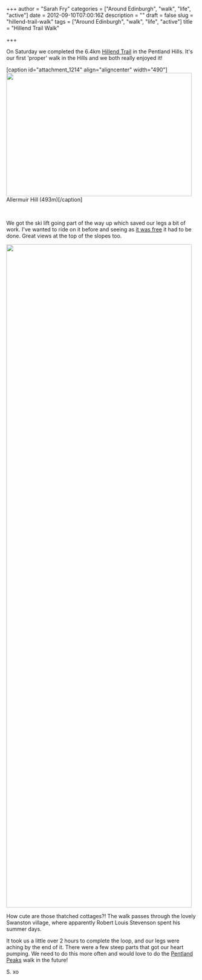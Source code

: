 +++
author = "Sarah Fry"
categories = ["Around Edinburgh", "walk", "life", "active"]
date = 2012-09-10T07:00:16Z
description = ""
draft = false
slug = "hillend-trail-walk"
tags = ["Around Edinburgh", "walk", "life", "active"]
title = "Hillend Trail Walk"

+++


On Saturday we completed the 6.4km <a href="http://www.edinburgh.org/see-do/activities/walking/hill-end-trail" target="_blank">Hillend Trail</a> in the Pentland Hills. It's our first 'proper' walk in the Hills and we both really enjoyed it!

[caption id="attachment_1214" align="aligncenter" width="490"]<a href="http://sweetaspi.co.uk/images/2012/09/capitalviewwalk.jpg"><img class="size-full wp-image-1214" title="allermuir hill" src="http://sweetaspi.co.uk/images/2012/09/capitalviewwalk.jpg" alt="" width="490" height="326" /></a> Allermuir Hill (493m)[/caption]

&nbsp;

We got the ski lift going part of the way up which saved our legs a bit of work. I've wanted to ride on it before and seeing as <a title="European Heritage Days" href="http://sweetaspi.co.uk/european-heritage-days/" target="_blank">it was free</a> it had to be done. Great views at the top of the slopes too.

<a href="http://sweetaspi.co.uk/images/2012/09/cvw.jpg"><img class="aligncenter size-full wp-image-1215" title="capital view walk" src="http://sweetaspi.co.uk/images/2012/09/cvw.jpg" alt="" width="490" height="1752" /></a>

How cute are those thatched cottages?! The walk passes through the lovely Swanston village, where apparently Robert Louis Stevenson spent his summer days.

It took us a little over 2 hours to complete the loop, and our legs were aching by the end of it. There were a few steep parts that got our heart pumping. We need to do this more often and would love to do the <a href="http://www.edinburgh.org/see-do/activities/walking/pentland-peaks" target="_blank">Pentland Peaks</a> walk in the future!

S. xo

